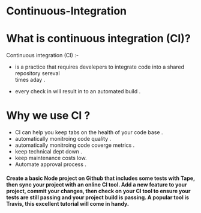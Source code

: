 # Continuous-Integration
                 
# What is continuous integration (CI)?
Continuous integration (CI) :-

- is a practice that requires develepers to integrate code into a shared repository sereval  
times aday .

- every check in will result in to an automated build .

# Why we use CI ?
- CI can help you keep tabs on the health of your code base .
- automatically monitroing code quality .
- automatically monitroing code coverge metrics .
- keep technical dept down .
- keep maintenance costs low.
- Automate approval process .

#### Create a basic Node project on Github that includes some tests with Tape, then sync your project with an online CI tool. Add a new feature to your project, commit your changes, then check on your CI tool to ensure your tests are still passing and your project build is passing. A popular tool is Travis, this excellent tutorial will come in handy.
